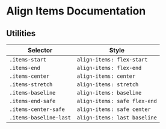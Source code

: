 # Align Items Documentation

## Utilities

| Selector               | Style                        |
| ---------------------- | ---------------------------- |
| `.items-start`         | `align-items: flex-start`    |
| `.items-end`           | `align-items: flex-end`      |
| `.items-center`        | `align-items: center`        |
| `.items-stretch`       | `align-items: stretch`       |
| `.items-baseline`      | `align-items: baseline`      |
| `.items-end-safe`      | `align-items: safe flex-end` |
| `.items-center-safe`   | `align-items: safe center`   |
| `.items-baseline-last` | `align-items: last baseline` |
